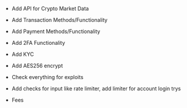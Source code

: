 - Add API for Crypto Market Data

- Add Transaction Methods/Functionality

- Add Payment Methods/Functionality

- Add 2FA Functionality

- Add KYC 

- Add AES256 encrypt

- Check everything for exploits

- Add checks for input like rate limiter, add limiter for account login trys

 - Fees